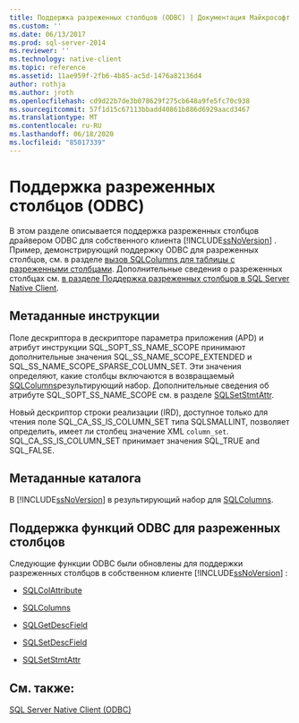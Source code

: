 ```yaml
---
title: Поддержка разреженных столбцов (ODBC) | Документация Майкрософт
ms.custom: ''
ms.date: 06/13/2017
ms.prod: sql-server-2014
ms.reviewer: ''
ms.technology: native-client
ms.topic: reference
ms.assetid: 11ae959f-2fb6-4b85-ac5d-1476a82136d4
author: rothja
ms.author: jroth
ms.openlocfilehash: cd9d22b7de3b078629f275cb648a9fe5fc70c938
ms.sourcegitcommit: 57f1d15c67113bbadd40861b886d6929aacd3467
ms.translationtype: MT
ms.contentlocale: ru-RU
ms.lasthandoff: 06/18/2020
ms.locfileid: "85017339"
---
```

# <a name="sparse-columns-support-odbc"></a>Поддержка разреженных столбцов (ODBC)
  В этом разделе описывается поддержка разреженных столбцов драйвером ODBC для собственного клиента [!INCLUDE[ssNoVersion](../../../includes/ssnoversion-md.md)] . Пример, демонстрирующий поддержку ODBC для разреженных столбцов, см. в разделе [вызов SQLColumns для таблицы с разреженными столбцами](../../native-client-odbc-how-to/call-sqlcolumns-on-a-table-with-sparse-columns.md). Дополнительные сведения о разреженных столбцах см. [в разделе Поддержка разреженных столбцов в SQL Server Native Client](../features/sparse-columns-support-in-sql-server-native-client.md).  
  
## <a name="statement-metadata"></a>Метаданные инструкции  
 Поле дескриптора в дескрипторе параметра приложения (APD) и атрибут инструкции SQL_SOPT_SS_NAME_SCOPE принимают дополнительные значения SQL_SS_NAME_SCOPE_EXTENDED и SQL_SS_NAME_SCOPE_SPARSE_COLUMN_SET. Эти значения определяют, какие столбцы включаются в возвращаемый [SQLColumns](../../native-client-odbc-api/sqlcolumns.md)результирующий набор. Дополнительные сведения об атрибуте SQL_SOPT_SS_NAME_SCOPE см. в разделе [SQLSetStmtAttr](../../native-client-odbc-api/sqlsetstmtattr.md).  
  
 Новый дескриптор строки реализации (IRD), доступное только для чтения поле SQL_CA_SS_IS_COLUMN_SET типа SQLSMALLINT, позволяет определить, имеет ли столбец значение XML `column_set`. SQL_CA_SS_IS_COLUMN_SET принимает значения SQL_TRUE and SQL_FALSE.  
  
## <a name="catalog-metadata"></a>Метаданные каталога  
 В [!INCLUDE[ssNoVersion](../../../includes/ssnoversion-md.md)] в результирующий набор для [SQLColumns](../../native-client-odbc-api/sqlcolumns.md).  
  
## <a name="odbc-function-support-for-sparse-columns"></a>Поддержка функций ODBC для разреженных столбцов  
 Следующие функции ODBC были обновлены для поддержки разреженных столбцов в собственном клиенте [!INCLUDE[ssNoVersion](../../../includes/ssnoversion-md.md)] :  
  
-   [SQLColAttribute](../../native-client-odbc-api/sqlcolattribute.md)  
  
-   [SQLColumns](../../native-client-odbc-api/sqlcolumns.md)  
  
-   [SQLGetDescField](../../native-client-odbc-api/sqlgetdescfield.md)  
  
-   [SQLSetDescField](../../native-client-odbc-api/sqlsetdescfield.md)  
  
-   [SQLSetStmtAttr](../../native-client-odbc-api/sqlsetstmtattr.md)  
  
## <a name="see-also"></a>См. также:  
 [SQL Server Native Client (ODBC)](sql-server-native-client-odbc.md)  
  
  
